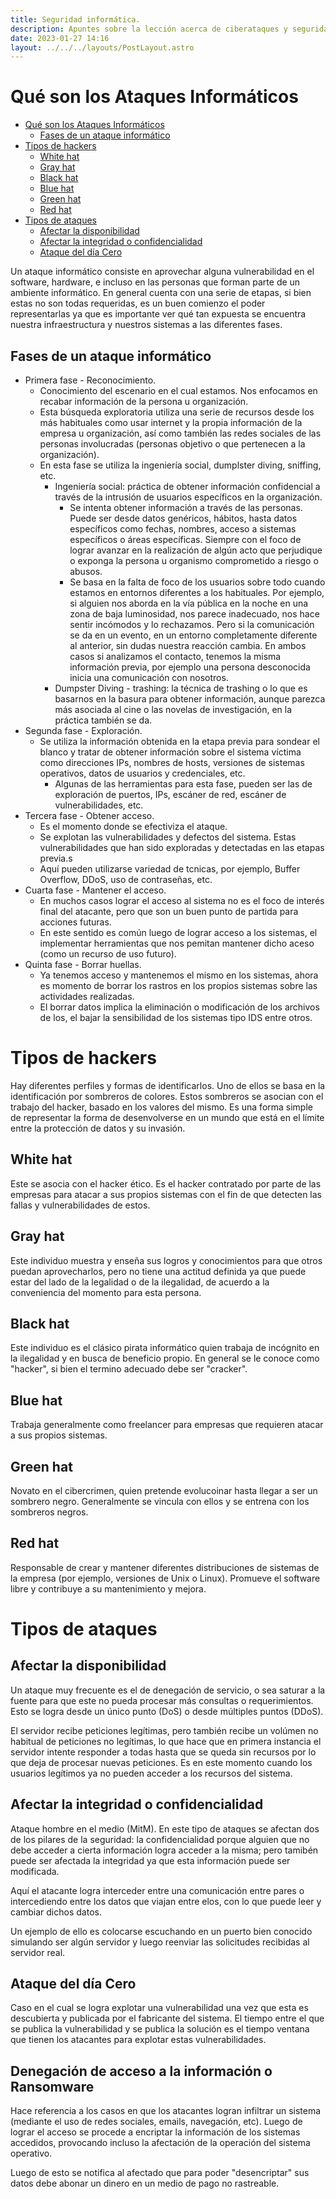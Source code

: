 ```yaml
---
title: Seguridad informática.
description: Apuntes sobre la lección acerca de ciberataques y seguridad informática para resolver el cuestionario 3.
date: 2023-01-27 14:16
layout: ../../../layouts/PostLayout.astro
---
```


# Qué son los Ataques Informáticos

<!--toc:start-->
- [Qué son los Ataques Informáticos](#qué-son-los-ataques-informáticos)
  - [Fases de un ataque informático](#fases-de-un-ataque-informático)
- [Tipos de hackers](#tipos-de-hackers)
  - [White hat](#white-hat)
  - [Gray hat](#gray-hat)
  - [Black hat](#black-hat)
  - [Blue hat](#blue-hat)
  - [Green hat](#green-hat)
  - [Red hat](#red-hat)
- [Tipos de ataques](#tipos-de-ataques)
  - [Afectar la disponibilidad](#afectar-la-disponibilidad)
  - [Afectar la integridad o confidencialidad](#afectar-la-integridad-o-confidencialidad)
  - [Ataque del día Cero](#ataque-del-día-cero)
<!--toc:end-->

Un ataque informático consiste en aprovechar alguna vulnerabilidad en el software, hardware, e incluso en las personas que forman parte de un ambiente informático.
En general cuenta con una serie de etapas, si bien estas no son todas requeridas, es un buen comienzo el poder representarlas ya que es importante ver qué tan expuesta se encuentra nuestra
infraestructura y nuestros sistemas a las diferentes fases.

## Fases de un ataque informático

- Primera fase - Reconocimiento.
  - Conocimiento del escenario en el cual estamos. Nos enfocamos en recabar información de la persona u organización.
  - Esta búsqueda exploratoria utiliza una serie de recursos desde los más habituales como usar internet y la propia información de la empresa u organización, así como también
    las redes sociales de las personas involucradas (personas objetivo o que pertenecen a la organización).
  - En esta fase se utiliza la ingeniería social, dumplster diving, sniffing, etc.
    - Ingeniería social: práctica de obtener información confidencial a través de la intrusión de usuarios específicos en la organización.
      - Se intenta obtener información a través de las personas. Puede ser desde datos genéricos, hábitos, hasta datos específicos como fechas, nombres, acceso a sistemas específicos o áreas específicas.
      Siempre con el foco de lograr avanzar en la realización de algún acto que perjudique o exponga la persona u organismo comprometido a riesgo o abusos.
      - Se basa en la falta de foco de los usuarios sobre todo cuando estamos en entornos diferentes a los habituales. Por ejemplo, si alguien nos aborda en la vía pública en la noche en una zona de baja luminosidad,
        nos parece inadecuado, nos hace sentir incómodos y lo rechazamos. Pero si la comunicación se da en un evento, en un entorno completamente diferente al anterior, sin dudas nuestra reacción cambia.
        En ambos casos si analizamos el contacto, tenemos la misma información previa, por ejemplo una persona desconocida inicia una comunicación con nosotros.
    - Dumpster Diving - trashing: la técnica de trashing o lo que es basarnos en la basura para obtener información, aunque parezca más asociada al cine o las novelas de investigación, en la práctica también se da.
- Segunda fase - Exploración.
  - Se utiliza la información obtenida en la etapa previa para sondear el blanco y tratar de obtener información sobre el sistema víctima como direcciones IPs, nombres de hosts, versiones de sistemas operativos,
    datos de usuarios y credenciales, etc.
    - Algunas de las herramientas para esta fase, pueden ser las de exploración de puertos, IPs, escáner de red, escáner de vulnerabilidades, etc.
- Tercera fase - Obtener acceso.
  - Es el momento donde se efectiviza el ataque.
  - Se explotan las vulnerabilidades y defectos del sistema. Estas vulnerabilidades que han sido exploradas y detectadas en las etapas previa.s
  - Aquí pueden utilizarse variedad de tcnicas, por ejemplo, Buffer Overflow, DDoS, uso de contraseñas, etc.
- Cuarta fase - Mantener el acceso.
  - En muchos casos lograr el acceso al sistema no es el foco de interés final del atacante, pero que son un buen punto de partida para acciones futuras.
  - En este sentido es común luego de lograr acceso a los sistemas, el implementar herramientas que nos pemitan mantener dicho aceso (como un recurso de uso futuro).
- Quinta fase - Borrar huellas.
  - Ya tenemos acceso y mantenemos el mismo en los sistemas, ahora es momento de borrar los rastros en los propios sistemas sobre las actividades realizadas.
  - El borrar datos implica la eliminación o modificación de los archivos de los, el bajar la sensibilidad de los sistemas tipo IDS entre otros.

# Tipos de hackers

Hay diferentes perfiles y formas de identificarlos. Uno de ellos se basa en la identificación por sombreros de colores. Estos sombreros se asocian con el trabajo del hacker,
basado en los valores del mismo. Es una forma simple de representar la forma de desenvolverse en un mundo que está en el límite entre la protección de datos y su invasión.

## White hat

Este se asocia con el hacker ético. Es el hacker contratado por parte de las empresas para atacar a sus propios sistemas con el fin de que detecten las fallas y vulnerabilidades de estos.

## Gray hat

Este individuo muestra y enseña sus logros y conocimientos para que otros puedan aprovecharlos, pero no tiene una actitud definida ya que puede estar del lado de la legalidad o de la ilegalidad,
de acuerdo a la conveniencia del momento para esta persona.

## Black hat

Este individuo es el clásico pirata informático quien trabaja de incógnito en la ilegalidad y en busca de beneficio propio.
En general se le conoce como "hacker", si bien el termino adecuado debe ser "cracker".

## Blue hat

Trabaja generalmente como freelancer para empresas que requieren atacar a sus propios sistemas.

## Green hat

Novato en el cibercrimen, quien pretende evolucoinar hasta llegar a ser un sombrero negro. Generalmente se vincula con ellos y se entrena con los sombreros negros.

## Red hat

Responsable de crear y mantener diferentes distribuciones de sistemas de la empresa (por ejemplo, versiones de Unix o Linux). Promueve el software libre y contribuye a su mantenimiento y mejora.

# Tipos de ataques

## Afectar la disponibilidad

Un ataque muy frecuente es el de denegación de servicio, o sea saturar a la fuente para que este no pueda procesar más consultas o requerimientos.
Esto se logra desde un único punto (DoS) o desde múltiples puntos (DDoS).

El servidor recibe peticiones legítimas, pero también recibe un volúmen no habitual de peticiones no legítimas, lo que hace que
en primera instancia el servidor intente responder a todas hasta que se queda sin recursos por lo que deja de procesar nuevas peticiones.
Es en este momento cuando los usuarios legítimos ya no pueden acceder a los recursos del sistema.

## Afectar la integridad o confidencialidad

Ataque hombre en el medio (MitM).
En este tipo de ataques se afectan dos de los pilares de la seguridad: la confidencialidad porque alguien que no debe acceder a cierta información
logra acceder a la misma; pero tamibén puede ser afectada la integridad  ya que esta información puede ser modificada.

Aquí el atacante logra interceder entre una comunicación entre pares o intercediendo entre los datos que viajan entre elos, con lo que puede leer y cambiar dichos datos.

Un ejemplo de ello es colocarse escuchando en un puerto bien conocido simulando ser algún servidor y luego reenviar las solicitudes recibidas al servidor real.

## Ataque del día Cero

Caso en el cual se logra explotar una vulnerabilidad una vez que esta es descubierta y publicada por el fabricante del sistema. El tiempo entre
el que se publica la vulnerabilidad y se publica la solución es el tiempo ventana que tienen los atacantes para explotar estas vulnerabilidades.

## Denegación de acceso a la información o Ransomware

Hace referencia a los casos en que los atacantes logran infiltrar un sistema (mediante el uso de redes sociales, emails, navegación, etc). Luego de lograr el acceso se procede a encriptar
la información de los sistemas accedidos, provocando incluso la afectación de la operación del sistema operativo.

Luego de esto se notifica al afectado que para poder "desencriptar" sus datos debe abonar un dinero en un medio de pago no rastreable.

